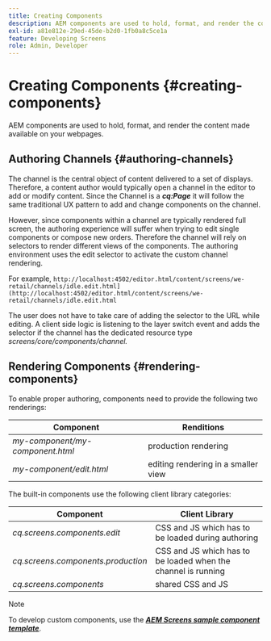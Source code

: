 ```yaml
---
title: Creating Components
description: AEM components are used to hold, format, and render the content made available on your webpages. Follow this page to learn about authoring channels and rendering components.
exl-id: a81e812e-29ed-45de-b2d0-1fb0a8c5ce1a
feature: Developing Screens
role: Admin, Developer
---
```

# Creating Components {#creating-components}

AEM components are used to hold, format, and render the content made available on your webpages.

## Authoring Channels {#authoring-channels}

The channel is the central object of content delivered to a set of displays. Therefore, a content author would typically open a channel in the editor to add or modify content. Since the Channel is a ***cq:Page*** it will follow the same traditional UX pattern to add and change components on the channel.

However, since components within a channel are typically rendered full screen, the authoring experience will suffer when trying to edit single components or compose new orders. Therefore the channel will rely on selectors to render different views of the components. The authoring environment uses the edit selector to activate the custom channel rendering.

For example, `http://localhost:4502/editor.html/content/screens/we-retail/channels/idle.edit.html](http://localhost:4502/editor.html/content/screens/we-retail/channels/idle.edit.html`

The user does not have to take care of adding the selector to the URL while editing. A client side logic is listening to the layer switch event and adds the selector if the channel has the dedicated resource type *screens/core/components/channel.*

## Rendering Components {#rendering-components}

To enable proper authoring, components need to provide the following two renderings:

| **Component** |**Renditions** |
|---|---|
| *my-component/my-component.html* |production rendering |
| *my-component/edit.html* |editing rendering in a smaller view |

The built-in components use the following client library categories:

| **Component** |**Client Library** |
|---|---|
| *cq.screens.components.edit* |CSS and JS which has to be loaded during authoring |
| *cq.screens.components.production* |CSS and JS which has to be loaded when the channel is running |
| *cq.screens.components* |shared CSS and JS |

>[!NOTE]
>
>To develop custom components, use the ***[AEM Screens sample component template](https://github.com/Adobe-Marketing-Cloud/aem-screens-component-template)***.
